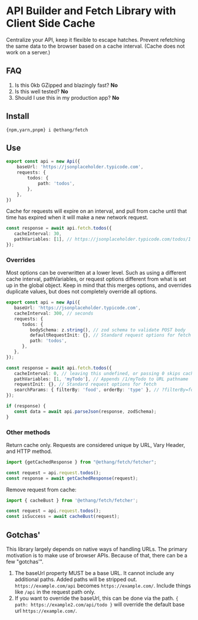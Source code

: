 # API Builder and Fetch Library with Client Side Cache

Centralize your API, keep it flexible to escape hatches. Prevent refetching the same data to the browser based on a cache interval. (Cache does not work on a server.)

## FAQ

1. Is this 0kb GZipped and blazingly fast? **No**
2. Is this well tested? **No**
3. Should I use this in my production app? **No**

## Install

```shell
{npm,yarn,pnpm} i @ethang/fetch
```

## Use

```typescript
export const api = new Api({
    baseUrl: 'https://jsonplaceholder.typicode.com',
    requests: {
        todos: {
            path: 'todos',
        },
    },
})
```

Cache for requests will expire on an interval, and pull from cache until that time has expired when it will make a new network request.

```typescript
const response = await api.fetch.todos({
   cacheInterval: 30,
   pathVariables: [1], // https://jsonplaceholder.typicode.com/todos/1 
});
```

### Overrides

Most options can be overwritten at a lower level. Such as using a different cache interval, pathVariables, or request
options different from what is set up in the global object. Keep in mind that this merges options, and overrides 
duplicate values, but does not completely override all options.

```typescript
export const api = new Api({
   baseUrl: 'https://jsonplaceholder.typicode.com',
   cacheInterval: 300, // seconds
   requests: {
      todos: {
         bodySchema: z.string(), // zod schema to validate POST body
         defaultRequestInit: {}, // Standard request options for fetch
         path: 'todos',
      },
   },
});

const response = await api.fetch.todos({
   cacheInterval: 0, // leaving this undefined, or passing 0 skips cache
   pathVariables: [1, 'myTodo'], // Appends /1/myTodo to URL pathname
   requestInit: {}, // Standard request options for fetch
   searchParams: { filterBy: 'food', orderBy: 'type' }, // ?filterBy=food&orderBy=type
});

if (response) {
   const data = await api.parseJson(response, zodSchema);
}
```

### Other methods

Return cache only. Requests are considered unique by URL, Vary Header, and HTTP method.

```typescript
import {getCachedResponse } from "@ethang/fetch/fetcher";

const request = api.request.todos();
const response = await getCachedResponse(request);
```

Remove request from cache:

```typescript
import { cacheBust } from '@ethang/fetch/fetcher';

const request = api.request.todos();
const isSuccess = await cacheBust(request);
```

## Gotchas'

This library largely depends on native ways of handling URLs. The primary motivation is to make use of browser APIs.
Because of that, there can be a few "gotchas'".

1. The baseUrl property MUST be a base URL. It cannot include any additional paths. Added paths will be stripped out. `https://example.com/api` becomes `https://example.com/`. Include things like `/api` in the request path only.
2. If you want to override the baseUrl, this can be done via the path. `{ path: https://example2.com/api/todo }` will override the default base url `https://example.com/`.

